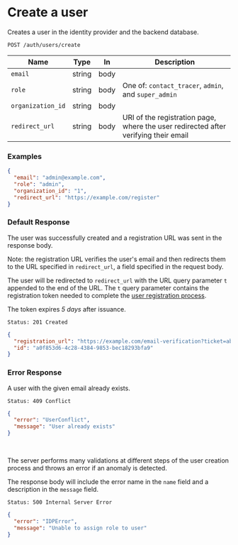 # Create a user

Creates a user in the identity provider and the backend database.

```http request
POST /auth/users/create
```

| Name              | Type   | In   | Description                                                                         |
| ----------------- | ------ | ---- | ----------------------------------------------------------------------------------- |
| `email`           | string | body |                                                                                     |
| `role`            | string | body | One of: `contact_tracer`, `admin`, and `super_admin`                                |
| `organization_id` | string | body |                                                                                     |
| `redirect_url`    | string | body | URI of the registration page, where the user redirected after verifying their email |

### Examples

```json
{
  "email": "admin@example.com",
  "role": "admin",
  "organization_id": "1",
  "redirect_url": "https://example.com/register"
}
```

### Default Response

The user was successfully created and a registration URL was sent in the
response body.

Note: the registration URL verifies the user's email and then redirects them
to the URL specified in `redirect_url`, a field specified in the request body.

The user will be redirected to `redirect_url` with the URL query parameter `t` appended
to the end of the URL. The `t` query parameter contains the registration token needed
to complete the [user registration process](../register.md).

The token expires _5 days_ after issuance.

```http request
Status: 201 Created
```

```json
{
  "registration_url": "https://example.com/email-verification?ticket=abc",
  "id": "a0f853d6-4c28-4384-9853-bec18293bfa9"
}
```

### Error Response

A user with the given email already exists.

```http request
Status: 409 Conflict
```

```json
{
  "error": "UserConflict",
  "message": "User already exists"
}
```

<br/>

The server performs many validations at different steps of the user creation process
and throws an error if an anomaly is detected.

The response body will include the error name in the `name` field and a description in the `message`
field.

```http request
Status: 500 Internal Server Error
```

```json
{
  "error": "IDPError",
  "message": "Unable to assign role to user"
}
```
